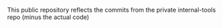 This public repository reflects the commits from the private internal-tools repo (minus the actual code)